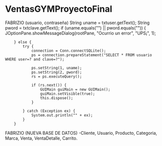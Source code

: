 # VentasGYMProyectoFinal
FABRIZIO (usuario, contraseña)
String uname = txtuser.getText();
        String pword = txtclave.getText();
        if (uname.equals("") || pword.equals("")) {
            JOptionPane.showMessageDialog(rootPane, "Ocurrio un error", "UPS¡", 1);

        } else {
            try {
                connection = Conn.connectSQLite();
                ps = connection.prepareStatement("SELECT * FROM usuario WHERE user=? and clave=?");

                ps.setString(1, uname);
                ps.setString(2, pword);
                rs = ps.executeQuery();

                if (rs.next()) {
                    GUIMain guiMain = new GUIMain();
                    guiMain.setVisible(true);
                    this.dispose();
                }

            } catch (Exception ex) {
                System.out.println("" + ex);
            }
        }
FABRIZIO (NUEVA BASE DE DATOS)
    -Cliente, Usuario, Producto, Categoria, Marca, Venta, VentaDetalle, Carrito.